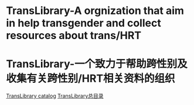 # TransLibrary-A orgnization that aim in help transgender and collect resources about trans/HRT
# TransLibrary-一个致力于帮助跨性别及收集有关跨性别/HRT相关资料的组织

[TransLibrary catalog](github.com/TransDocumentLibrary/TransLibrary)
[TransLibrary总目录](github.com/TransDocumentLibrary/TransLibrary)

